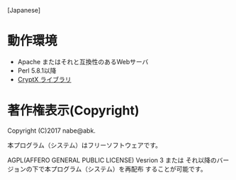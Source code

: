 [Japanese]

# 動作環境

  * Apache またはそれと互換性のあるWebサーバ
  * Perl 5.8.1以降
  * [CryptX ライブラリ](http://search.cpan.org/dist/CryptX/)

# 著作権表示(Copyright)

 Copyright (C)2017 nabe@abk.

本プログラム（システム）はフリーソフトウェアです。

AGPL(AFFERO GENERAL PUBLIC LICENSE) Vesrion 3 または
それ以降のバージョンの下で本プログラム（システム）を再配布
することが可能です。
